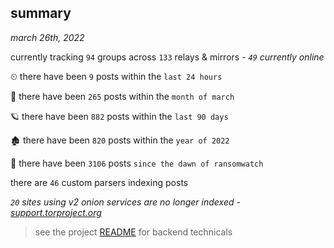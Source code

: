 
## summary
_march 26th, 2022_

currently tracking `94` groups across `133` relays & mirrors - _`49` currently online_

⏲ there have been `9` posts within the `last 24 hours`

🦈 there have been `265` posts within the `month of march`

🪐 there have been `882` posts within the `last 90 days`

🏚 there have been `820` posts within the `year of 2022`

🦕 there have been `3106` posts `since the dawn of ransomwatch`

there are `46` custom parsers indexing posts

_`20` sites using v2 onion services are no longer indexed - [support.torproject.org](https://support.torproject.org/onionservices/v2-deprecation/)_

> see the project [README](https://github.com/thetanz/ransomwatch#ransomwatch--) for backend technicals
